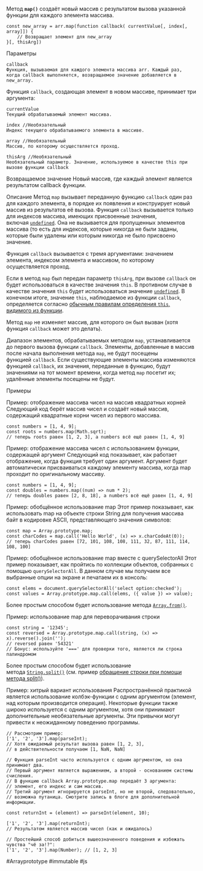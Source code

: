 Метод **`map()`** создаёт новый массив с результатом вызова указанной функции для каждого элемента массива.
```
const new_array = arr.map(function callback( currentValue[, index[, array]]) {
    // Возвращает элемент для new_array
}[, thisArg])
```

Параметры

```
callback
Функция, вызываемая для каждого элемента массива arr. Каждый раз, когда callback выполняется, возвращаемое значение добавляется в new_array.
```

Функция `callback`, создающая элемент в новом массиве, принимает три аргумента:

```
currentValue
Текущий обрабатываемый элемент массива.
```

```
index //Необязательный
Индекс текущего обрабатываемого элемента в массиве.
```

```
array //Необязательный
Массив, по которому осуществляется проход.
```

```
thisArg //Необязательный
Необязательный параметр. Значение, используемое в качестве this при вызове функции callback
```

Возвращаемое значение
Новый массив, где каждый элемент является результатом callback функции.

Описание
Метод `map` вызывает переданную функцию `callback` один раз для каждого элемента, в порядке их появления и конструирует новый массив из результатов её вызова. Функция `callback` вызывается только для индексов массива, имеющих присвоенные значения, включая [`undefined`](https://developer.mozilla.org/ru/docs/Web/JavaScript/Reference/Global_Objects/undefined). Она не вызывается для пропущенных элементов массива (то есть для индексов, которые никогда не были заданы, которые были удалены или которым никогда не было присвоено значение.

Функция `callback` вызывается с тремя аргументами: значением элемента, индексом элемента и массивом, по которому осуществляется проход.

Если в метод `map` был передан параметр `thisArg`, при вызове `callback` он будет использоваться в качестве значения `this`. В противном случае в качестве значения `this` будет использоваться значение [`undefined`](https://developer.mozilla.org/ru/docs/Web/JavaScript/Reference/Global_Objects/undefined). В конечном итоге, значение `this`, наблюдаемое из функции `callback`, определяется согласно [обычным правилам определения `this`, видимого из функции](https://developer.mozilla.org/ru/docs/Web/JavaScript/Reference/Operators/this).

Метод `map` не изменяет массив, для которого он был вызван (хотя функция `callback` может это делать).

Диапазон элементов, обрабатываемых методом `map`, устанавливается до первого вызова функции `callback`. Элементы, добавленные в массив после начала выполнения метода `map`, не будут посещены функцией `callback`. Если существующие элементы массива изменяются функцией `callback`, их значения, переданные в функцию, будут значениями на тот момент времени, когда метод `map` посетит их; удалённые элементы посещены не будут.

Примеры

Пример: отображение массива чисел на массив квадратных корней
Следующий код берёт массив чисел и создаёт новый массив, содержащий квадратные корни чисел из первого массива.
```
const numbers = [1, 4, 9];
const roots = numbers.map(Math.sqrt);
// теперь roots равен [1, 2, 3], а numbers всё ещё равен [1, 4, 9]
```

Пример: отображение массива чисел с использованием функции, содержащей аргумент
Следующий код показывает, как работает отображение, когда функция требует один аргумент. Аргумент будет автоматически присваиваться каждому элементу массива, когда map проходит по оригинальному массиву.
```
const numbers = [1, 4, 9];
const doubles = numbers.map((num) => num * 2);
// теперь doubles равен [2, 8, 18], а numbers всё ещё равен [1, 4, 9]
```

Пример: обобщённое использование map
Этот пример показывает, как использовать map на объекте строки String для получения массива байт в кодировке ASCII, представляющего значения символов:
```
const map = Array.prototype.map;
const charCodes = map.call('Hello World', (x) => x.charCodeAt(0));
// теперь charCodes равен [72, 101, 108, 108, 111, 32, 87, 111, 114, 108, 100]
```

Пример: обобщённое использование map вместе с querySelectorAll
Этот пример показывает, как пройтись по коллекции объектов, собранных с помощью `querySelectorAll`. В данном случае мы получаем все выбранные опции на экране и печатаем их в консоль:
```
const elems = document.querySelectorAll('select option:checked');
const values = Array.prototype.map.call(elems, ({ value }) => value);
```
Более простым способом будет использование метода [`Array.from()`](https://developer.mozilla.org/ru/docs/Web/JavaScript/Reference/Global_Objects/Array/from).

Пример: использование map для переворачивания строки
```
const string = '12345';
const reversed = Array.prototype.map.call(string, (x) => x).reverse().join('');
// reversed равен '54321'
// Бонус: используйте '===' для проверки того, является ли строка палиндромом
```

Более простым способом будет использование метода [`String.split()`](https://developer.mozilla.org/ru/docs/Web/JavaScript/Reference/Global_Objects/String/split) (см. пример [обращение строки при помощи метода split()](https://developer.mozilla.org/ru/docs/Web/JavaScript/Reference/Global_Objects/String/split#example:_reversing_a_string_using_split)).

Пример: хитрый вариант использования
Распространённой практикой является использование колбэк-функции с одним аргументом (элемент, над которым производится операция). Некоторые функции также широко используется с одним аргументом, хотя они принимают дополнительные необязательные аргументы. Эти привычки могут привести к неожиданному поведению программы.
```
// Рассмотрим пример:
['1', '2', '3'].map(parseInt);
// Хотя ожидаемый результат вызова равен [1, 2, 3],
// в действительности получаем [1, NaN, NaN]

// Функция parseInt часто используется с одним аргументом, но она принимает два.
// Первый аргумент является выражением, а второй - основанием системы счисления.
// В функцию callback Array.prototype.map передаёт 3 аргумента:
// элемент, его индекс и сам массив.
// Третий аргумент игнорируется parseInt, но не второй, следовательно,
// возможна путаница. Смотрите запись в блоге для дополнительной информации.

const returnInt = (element) => parseInt(element, 10);

['1', '2', '3'].map(returnInt);
// Результатом является массив чисел (как и ожидалось)

// Простейший способ добиться вышеозначенного поведения и избежать чувства "чё за!?":
['1', '2', '3'].map(Number); // [1, 2, 3]
```

#Arrayprototype
#immutable
#js